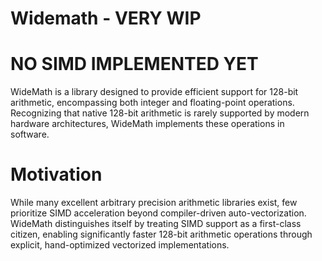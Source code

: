 # Widemath - VERY WIP
# NO SIMD IMPLEMENTED YET

WideMath is a library designed to provide efficient support for 128-bit arithmetic, encompassing both integer and floating-point operations. Recognizing that native 128-bit arithmetic is rarely supported by modern hardware architectures, WideMath implements these operations in software. 

# Motivation

While many excellent arbitrary precision arithmetic libraries exist, few prioritize SIMD acceleration beyond compiler-driven auto-vectorization. WideMath distinguishes itself by treating SIMD support as a first-class citizen, enabling significantly faster 128-bit arithmetic operations through explicit, hand-optimized vectorized implementations.
